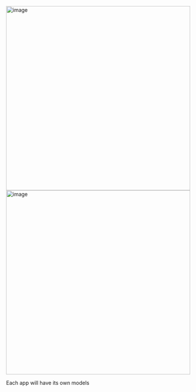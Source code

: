 <img width="500" alt="image" src="https://github.com/KidPudel/python-lookup/assets/63263301/f7a4b15e-1e26-4df4-ac27-84d62ade6cad">
<img width="500" alt="image" src="https://github.com/KidPudel/python-lookup/assets/63263301/3f07afc8-ba7d-4274-823f-6a061a6b957c">


Each app will have its own models
